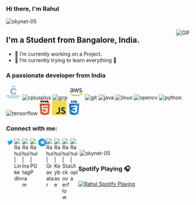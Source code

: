 <link rel="icon" href="favicon.ico">

### Hi there, I'm Rahul 

<p align="left"> <img src="https://komarev.com/ghpvc/?username=skynet-05" alt="skynet-05" /> </p>

<img align="right" alt="GIF" src="https://i.pinimg.com/originals/e4/26/70/e426702edf874b181aced1e2fa5c6cde.gif" />


## I'm a Student from Bangalore, India.
- 🔭 I’m currently working on a Project.
- 🌱 I’m currently trying to learn everything 🤣

### A passionate developer from India
<p align="left"><img src="https://raw.githubusercontent.com/github/explore/80688e429a7d4ef2fca1e82350fe8e3517d3494d/topics/c/c.png" alt="c" width="40" height="40"/> <img src="https://upload.wikimedia.org/wikipedia/commons/thumb/1/18/ISO_C%2B%2B_Logo.svg/225px-ISO_C%2B%2B_Logo.svg.png" alt="cplusplus" width="40" height="40"/> <img src="https://www.vectorlogo.zone/logos/google_cloud/google_cloud-icon.svg" alt="gcp" width="40" height="40"/> <img src="https://raw.githubusercontent.com/github/explore/fbceb94436312b6dacde68d122a5b9c7d11f9524/topics/aws/aws.png" alt="aws" width="40" height="40"/>  <img src="https://www.vectorlogo.zone/logos/git-scm/git-scm-icon.svg" alt="git" width="40" height="40"/> <img src="https://upload.wikimedia.org/wikipedia/en/thumb/3/30/Java_programming_language_logo.svg/212px-Java_programming_language_logo.svg.png" alt="java" width="40" height="40"/> <img src="https://upload.wikimedia.org/wikipedia/commons/thumb/3/35/Tux.svg/225px-Tux.svg.png" alt="linux" width="40" height="40"/> <img src="https://www.vectorlogo.zone/logos/opencv/opencv-icon.svg" alt="opencv" width="40" height="40"/> <img src="https://upload.wikimedia.org/wikipedia/commons/thumb/c/c3/Python-logo-notext.svg/165px-Python-logo-notext.svg.png" alt="python" width="40" height="40"/> <img src="https://www.vectorlogo.zone/logos/tensorflow/tensorflow-icon.svg" alt="tensorflow" width="40" height="40"/><img src="https://raw.githubusercontent.com/github/explore/80688e429a7d4ef2fca1e82350fe8e3517d3494d/topics/html/html.png" alt="html5" width="40" height="40"/><img src="https://raw.githubusercontent.com/github/explore/80688e429a7d4ef2fca1e82350fe8e3517d3494d/topics/javascript/javascript.png" alt="javascript" width="40" height="40"/><img src="https://raw.githubusercontent.com/github/explore/80688e429a7d4ef2fca1e82350fe8e3517d3494d/topics/css/css.png" alt="css3" width="40" height="40"/></p>

<!--- <p><img align="left" src="https://github-readme-stats.vercel.app/api/top-langs/?username=skynet-05&layout=compact&hide=html" alt="skynet-05" /></p> --->

### Connect with me:

[<img align="left" alt="Rahul | Twitter" width="22px" src="https://raw.githubusercontent.com/github/explore/80688e429a7d4ef2fca1e82350fe8e3517d3494d/topics/twitter/twitter.png" />][twitter] 
[<img align="left" alt="Rahul | LinkedIn" width="22px" src="https://media-exp1.licdn.com/dms/image/C4D0BAQGyOWvr4W0Pow/company-logo_200_200/0/1590003577120?e=1616025600&v=beta&t=bU60oXkU2qSSfHoWOro4oZyZlr0O9ZwfSXsfDoC9lVY" />][linkedin]
[<img align="left" alt="Rahul | Instagram" width="22px" src="https://play-lh.googleusercontent.com/c2DcVsBUhJb3UlAGABHwafpuhstHwORpVwWZ0RvWY7NPrgdtT2o4JRhcyO49ehhUNRca=s180-rw" />][instagram]
[<img align="left" alt="Rahul | PGP" width="22px" src="https://www.iconattitude.com/icons/open_icon_library/xfce4-style/png/256/application-pgp-keys.png" />][pgp]
[<img align="left" alt="Rahul | Telegram" width="22px" src="https://raw.githubusercontent.com/github/explore/80688e429a7d4ef2fca1e82350fe8e3517d3494d/topics/telegram/telegram.png" />][telegram]
[<img align="left" alt="Rahul | Gravatar" width="22px" src="https://cdn.wpbeginner.com/wp-content/uploads/2012/08/gravatarlogo.jpg" />][gravatar]
[<img align="left" alt="Rahul | Keybase" width="22px" src="https://upload.wikimedia.org/wikipedia/commons/thumb/b/bb/Keybase_logo_official.svg/300px-Keybase_logo_official.svg.png" />][keybase]
[<img align="left" alt="Rahul | Stackoverflow" width="22px" src="https://pbs.twimg.com/profile_images/1220067947798024192/30eZhfxx_400x400.png" />][stackoverflow]
[<img align="left" alt="Rahul | Utopia" width="22px" src="https://pbs.twimg.com/profile_images/1303961120068243458/B-9Eb3PQ_400x400.png" />][utopia]

<br />

<p>&nbsp;<img align="center" src="https://github-readme-stats.vercel.app/api?username=skynet-05&show_icons=true" alt="skynet-05" /></p>

### Spotify Playing 🎧
[<img src="https://spotify-now-playing.skynet-05.vercel.app/api/spotify-playing" alt="Rahul Spotify Playing" width="350" />](https://open.spotify.com/user/skynet_98)

[twitter]: https://twitter.com/_rare_10
[instagram]: https://instagram.com/_rare_10
[linkedin]: https://linkedin.com/in/rarev10
[pgp]: https://gist.github.com/skynet-05/6b4aaa03f8c18e403ab34637917b1d19
[telegram]: https://t.me/skynet05
[gravatar]: https://en.gravatar.com/rareskynet
[keybase]: https://keybase.io/notonline
[stackoverflow]: https://stackoverflow.com/users/14838303/notonline
[utopia]: https://github.com/skynet-05/skynet-05/blob/master/ucode_813ED1541186F25BE26D5C445703445D6AE35FB608A65249A9BBB5DFB7466567.png
